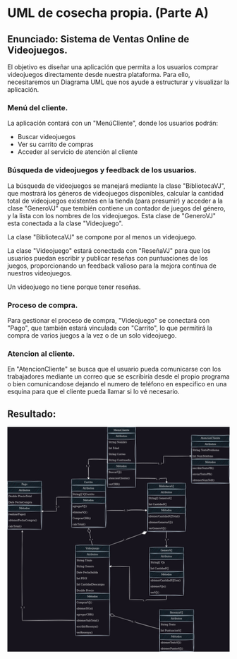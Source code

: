 # UML de cosecha propia. (Parte A)
## Enunciado: Sistema de Ventas Online de Videojuegos.
El objetivo es diseñar una aplicación que permita a los usuarios comprar videojuegos directamente desde nuestra plataforma. Para ello, necesitaremos un Diagrama UML que nos ayude a estructurar y visualizar la aplicación.

### Menú del cliente.

La aplicación contará con un "MenúCliente", donde los usuarios podrán:

- Buscar videojuegos
- Ver su carrito de compras
- Acceder al servicio de atención al cliente

### Búsqueda de videojuegos y feedback de los usuarios.

La búsqueda de videojuegos se manejará mediante la clase "BibliotecaVJ", que mostrará los géneros de videojuegos disponibles, calcular la cantidad total de videojuegos existentes en la tienda (para presumir) y acceder a la clase "GeneroVJ" que tembién contiene un contador de juegos del género, y la lista con los nombres de los videojuegos. Esta clase de "GeneroVJ" esta conectada a la clase "Videojuego".

La clase "BibliotecaVJ" se compone por al menos un videojuego.

La clase "Videojuego" estará conectada con "ReseñaVJ" para que los usuarios puedan escribir y publicar reseñas con puntuaciones de los juegos, proporcionando un feedback valioso para la mejora continua de nuestros videojuegos.

Un videojuego no tiene porque tener reseñas.

### Proceso de compra.

Para gestionar el proceso de compra, "Videojuego" se conectará con "Pago", que también estará vinculada con "Carrito", lo que permitirá la compra de varios juegos a la vez o de un solo videojuego.

### Atencion al cliente.

En "AtencionCliente" se busca que el usuario pueda comunicarse con los trabajadores mediante un correo que se escribiría desde el propio programa o bien comunicandose dejando el numero de teléfono en especifico en una esquina para que el cliente pueda llamar si lo vé necesario.

## Resultado:

![Modelo UML](UML_Propia_Cosecha(1).jpg)


